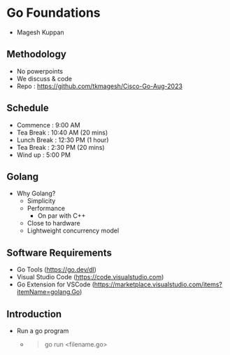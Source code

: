 # Go Foundations #
- Magesh Kuppan

## Methodology ##
- No powerpoints
- We discuss & code
- Repo : https://github.com/tkmagesh/Cisco-Go-Aug-2023

## Schedule ##
- Commence      : 9:00 AM
- Tea Break     : 10:40 AM (20 mins)
- Lunch Break   : 12:30 PM (1 hour)
- Tea Break     : 2:30 PM (20 mins)
- Wind up       : 5:00 PM

## Golang ##
- Why Golang?
    - Simplicity
    - Performance
        - On par with C++
    - Close to hardware
    - Lightweight concurrency model

## Software Requirements ##
- Go Tools (https://go.dev/dl)
- Visual Studio Code (https://code.visualstudio.com)
- Go Extension for VSCode (https://marketplace.visualstudio.com/items?itemName=golang.Go)

## Introduction ##
- Run a go program
    - > go run <filename.go>